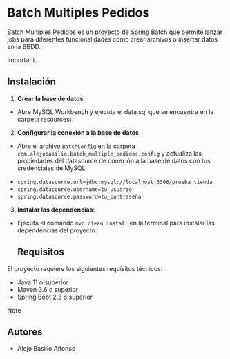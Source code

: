 # Batch Multiples Pedidos

Batch Multiples Pedidos es un proyecto de Spring Batch que permite lanzar jobs para diferentes funcionalidades como crear archivos o insertar datos en la BBDD.

> [!IMPORTANT]
> ## Instalación
> 1. **Crear la base de datos**:
> * Abre MySQL Workbench y ejecuta el data.sql que se encuentra en la carpeta resources).
> 2. **Configurar la conexión a la base de datos**:
> * Abre el archivo `BatchConfig` en la carpeta `com.alejobasilio.batch_multiple_pedidos.config` y actualiza las propiedades del datasource de conexión a la base de datos con tus credenciales de MySQL:
> + `spring.datasource.url=jdbc:mysql://localhost:3306/prueba_tienda`
> + `spring.datasource.username=tu_usuario`
> + `spring.datasource.password=tu_contraseña`
> 3. **Instalar las dependencias**:
> * Ejecuta el comando `mvn clean install` en la terminal para instalar las dependencias del proyecto.
>
>   ## Requisitos
> El proyecto requiere los siguientes requisitos técnicos:
> * Java 11 o superior
> * Maven 3.6 o superior
> * Spring Boot 2.3 o superior

>[!NOTE]
>## Autores
> * Alejo Basilio Alfonso
